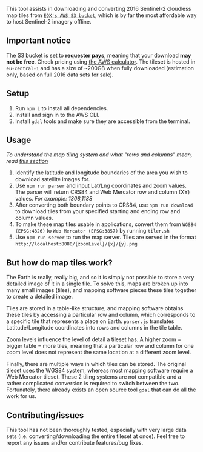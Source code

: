 This tool assists in downloading and converting 2016 Sentinel-2 cloudless map tiles from [`EOX's AWS S3 bucket`](https://eox.at/2017/03/sentinel-2-cloudless-original-tiles-available/), which is by far the most affordable way to host Sentinel-2 imagery offline.

## Important notice
The S3 bucket is set to **requester pays**, meaning that your download **may not be free**. Check pricing using [the AWS calculator](https://calculator.aws/#/createCalculator/S3). The tileset is hosted in `eu-central-1` and has a size of ~200GB when fully downloaded (estimation only, based on full 2016 data sets for sale).

## Setup
1. Run `npm i` to install all dependencies.
2. Install and sign in to the AWS CLI.
3. Install `gdal` tools and make sure they are accessible from the terminal.

## Usage
*To understand the map tiling system and what "rows and columns" mean, read [this section](#but-how-do-map-tiles-work)*
1. Identify the latitude and longitude boundaries of the area you wish to download satellite images for.
2. Use `npm run parser` and input Lat/Lng coordinates and zoom values. The parser will return CRS84 and Web Mercator row and column (XY) values. *For example: 1308,1188*
3. After converting both boundary points to CRS84, use `npm run download` to download tiles from your specified starting and ending row and column values.
4. To make these map tiles usable in applications, convert them from `WGS84 (EPSG:4326)` to `Web Mercator (EPSG:3857)` by running `tiler.sh`
5. Use `npm run server` to run the map server. Tiles are served in the format `http://localhost:8080/{zoomLevel}/{x}/{y}.png`

## But how do map tiles work?
The Earth is really, really big, and so it is simply not possible to store a very detailed image of it in a single file. To solve this, maps are broken up into many small images (tiles), and mapping software pieces these tiles together to create a detailed image.

Tiles are stored in a table-like structure, and mapping software obtains these tiles by accessing a particular row and column, which corresponds to a specific tile that represents a place on Earth. `parser.js` translates Latitude/Longitude coordinates into rows and columns in the tile table. 

Zoom levels influence the level of detail a tileset has. A higher zoom = bigger table = more tiles, meaning that a particular row and column for one zoom level does not represent the same location at a different zoom level.

Finally, there are multiple ways in which tiles can be stored. The original tileset uses the WGS84 system, whereas most mapping software require a Web Mercator tileset. These 2 tiling systems are not compatible and a rather complicated conversion is required to switch between the two. Fortunately, there already exists an open source tool `gdal` that can do all the work for us.

## Contributing/issues
This tool has not been thoroughly tested, especially with very large data sets (i.e. converting/downloading the entire tileset at once). Feel free to report any issues and/or contribute features/bug fixes.